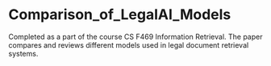 # Comparison_of_LegalAI_Models

Completed as a part of the course CS F469 Information Retrieval. The paper compares and reviews different models used in legal document retrieval systems.

